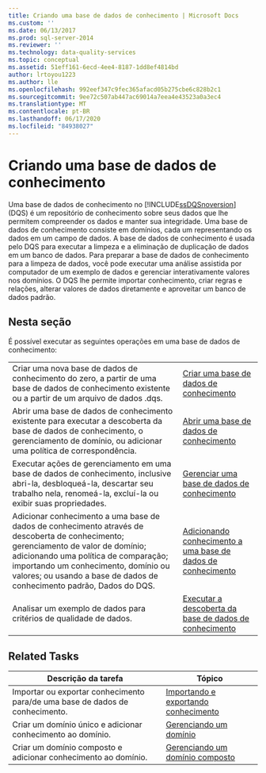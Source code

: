 ```yaml
---
title: Criando uma base de dados de conhecimento | Microsoft Docs
ms.custom: ''
ms.date: 06/13/2017
ms.prod: sql-server-2014
ms.reviewer: ''
ms.technology: data-quality-services
ms.topic: conceptual
ms.assetid: 51eff161-6ecd-4ee4-8187-1dd8ef4814bd
author: lrtoyou1223
ms.author: lle
ms.openlocfilehash: 992eef347c9fec365afacd05b275cbe6c828b2c1
ms.sourcegitcommit: 9ee72c507ab447ac69014a7eea4e43523a0a3ec4
ms.translationtype: MT
ms.contentlocale: pt-BR
ms.lasthandoff: 06/17/2020
ms.locfileid: "84938027"
---
```

# <a name="building-a-knowledge-base"></a>Criando uma base de dados de conhecimento
  Uma base de dados de conhecimento no [!INCLUDE[ssDQSnoversion](../includes/ssdqsnoversion-md.md)] (DQS) é um repositório de conhecimento sobre seus dados que lhe permitem compreender os dados e manter sua integridade. Uma base de dados de conhecimento consiste em domínios, cada um representando os dados em um campo de dados. A base de dados de conhecimento é usada pelo DQS para executar a limpeza e a eliminação de duplicação de dados em um banco de dados. Para preparar a base de dados de conhecimento para a limpeza de dados, você pode executar uma análise assistida por computador de um exemplo de dados e gerenciar interativamente valores nos domínios. O DQS lhe permite importar conhecimento, criar regras e relações, alterar valores de dados diretamente e aproveitar um banco de dados padrão.  
  
## <a name="in-this-section"></a>Nesta seção  
 É possível executar as seguintes operações em uma base de dados de conhecimento:  
  
|||  
|-|-|  
|Criar uma nova base de dados de conhecimento do zero, a partir de uma base de dados de conhecimento existente ou a partir de um arquivo de dados .dqs.|[Criar uma base de dados de conhecimento](../../2014/data-quality-services/create-a-knowledge-base.md)|  
|Abrir uma base de dados de conhecimento existente para executar a descoberta da base de dados de conhecimento, o gerenciamento de domínio, ou adicionar uma política de correspondência.|[Abrir uma base de dados de conhecimento](../../2014/data-quality-services/open-a-knowledge-base.md)|  
|Executar ações de gerenciamento em uma base de dados de conhecimento, inclusive abri-la, desbloqueá-la, descartar seu trabalho nela, renomeá-la, excluí-la ou exibir suas propriedades.|[Gerenciar uma base de dados de conhecimento](../../2014/data-quality-services/manage-a-knowledge-base.md)|  
|Adicionar conhecimento a uma base de dados de conhecimento através de descoberta de conhecimento; gerenciamento de valor de domínio; adicionando uma política de comparação; importando um conhecimento, domínio ou valores; ou usando a base de dados de conhecimento padrão, Dados do DQS.|[Adicionando conhecimento a uma base de dados de conhecimento](../../2014/data-quality-services/adding-knowledge-to-a-knowledge-base.md)|  
|Analisar um exemplo de dados para critérios de qualidade de dados.|[Executar a descoberta da base de dados de conhecimento](../../2014/data-quality-services/perform-knowledge-discovery.md)|  
  
## <a name="related-tasks"></a>Related Tasks  
  
|Descrição da tarefa|Tópico|  
|----------------------|-----------|  
|Importar ou exportar conhecimento para/de uma base de dados de conhecimento.|[Importando e exportando conhecimento](../../2014/data-quality-services/importing-and-exporting-knowledge.md)|  
|Criar um domínio único e adicionar conhecimento ao domínio.|[Gerenciando um domínio](../../2014/data-quality-services/managing-a-domain.md)|  
|Criar um domínio composto e adicionar conhecimento ao domínio.|[Gerenciando um domínio composto](../../2014/data-quality-services/managing-a-composite-domain.md)|  
  
  

